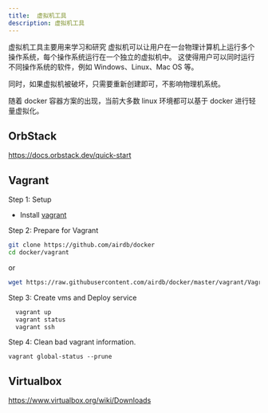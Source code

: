 ```yaml
---
title:  虚拟机工具
description: 虚拟机工具
---
```


虚拟机工具主要用来学习和研究
虚拟机可以让用户在一台物理计算机上运行多个操作系统，每个操作系统运行在一个独立的虚拟机中。
这使得用户可以同时运行不同操作系统的软件，例如 Windows、Linux、Mac OS 等。

同时，如果虚拟机被破坏，只需要重新创建即可，不影响物理机系统。

随着 docker 容器方案的出现，当前大多数 linux 环境都可以基于 docker 进行轻量虚拟化。

## OrbStack

<https://docs.orbstack.dev/quick-start>

## Vagrant

Step 1: Setup

- Install [vagrant](https://www.vagrantup.com/downloads.html)

Step 2: Prepare for Vagrant

```bash
git clone https://github.com/airdb/docker
cd docker/vagrant
```

or

```bash
wget https://raw.githubusercontent.com/airdb/docker/master/vagrant/Vagrantfile -p $your_vagrant_path
```

Step 3: Create vms and Deploy service

```bash
  vagrant up
  vagrant status
  vagrant ssh
```

Step 4: Clean bad vagrant information.

`vagrant global-status --prune`

## Virtualbox

<https://www.virtualbox.org/wiki/Downloads>
